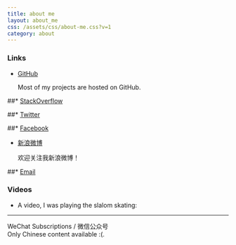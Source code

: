```yaml
---
title: about me
layout: about_me
css: /assets/css/about-me.css?v=1
category: about
---
```


### Links

* [GitHub](https://github.com/liaobinhua) 

    Most of my projects are hosted on GitHub.

##* [StackOverflow]() 

##* [Twitter]()

##* [Facebook]()

* [新浪微博](http://weibo.com/liaobinhua1994/)

    欢迎关注我新浪微博！

##* [Email]()


### Videos

* A video, I was playing the slalom skating:

<div class='tc'>
</div>


---


<div class='wechat-mp-qrcode'>
    WeChat Subscriptions / 微信公众号<br/>
    Only Chinese content available :(. 
</div>

